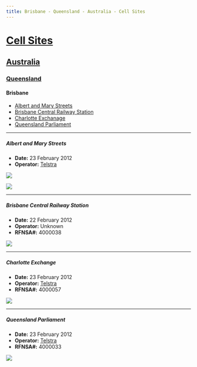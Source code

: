 ```yaml
---
title: Brisbane - Queensland - Australia - Cell Sites
---
```


# [Cell Sites](../../)

## [Australia](../)

### [Queensland](./)

#### Brisbane

* [Albert and Mary Streets](#albert-and-mary-streets)
* [Brisbane Central Railway Station](#brisbane-central-railway-station)
* [Charlotte Exchanage](#charlotte-exchange)
* [Queensland Parliament](#queensland-parliament)

---

##### Albert and Mary Streets

* **Date:** 23 February 2012
* **Operator:** [Telstra]

![](https://f001.backblazeb2.com/file/CellSites/AU/QLD/20120223-181510.jpg)

![](https://f001.backblazeb2.com/file/CellSites/AU/QLD/20120223-181607.jpg)

---

##### Brisbane Central Railway Station

* **Date:** 22 February 2012
* **Operator:** Unknown
* **RFNSA#:** 4000038

![](https://f001.backblazeb2.com/file/CellSites/AU/QLD/20120222-112315.jpg)

---

##### Charlotte Exchange

* **Date:** 23 February 2012
* **Operator:** [Telstra]
* **RFNSA#:** 4000057

![](https://f001.backblazeb2.com/file/CellSites/AU/QLD/20120223-182345.jpg)

---

##### Queensland Parliament

* **Date:** 23 February 2012
* **Operator:** [Telstra]
* **RFNSA#:** 4000033

![](https://f001.backblazeb2.com/file/CellSites/AU/QLD/20120223-171740.jpg)

[Telstra]: https://en.wikipedia.org/wiki/Telstra

